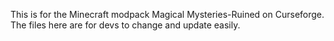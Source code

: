 This is for the Minecraft modpack Magical Mysteries-Ruined on Curseforge.
The files here are for devs to change and update easily.
